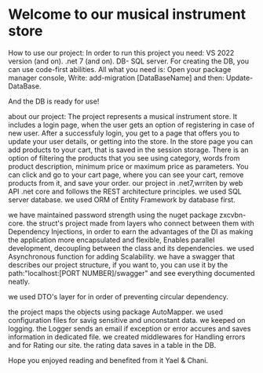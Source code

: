 # Welcome to our musical instrument store
How to use our project:
In order to run this project you need:
VS 2022 version (and on). 
.net 7 (and on).
DB- SQL server. 
For creating the DB, you can use code-first abilities. All what you need is: 
Open your package manager console, 
Write: 
add-migration [DataBaseName]
and then:
Update-DataBase. 

And the DB is ready for use!

about our project:
The project represents a musical instrument store. It includes a login page, when the user gets an option of registering in case of new user. After a successfuly login, you get to a page that offers you to update your user details, or getting into the store. In the store page you can add products to your cart, that is saved in the session storage. There is an option of filtering the products that you see using category, words from product description, minimum price or maximum price as parameters. You can click and go to your cart page, where you can see your cart, remove products from it, and save your order. 
our project in .net7,wrriten by web API .net core and follows the REST architecture principles.
we used SQL server database.
we used ORM of Entity Framework by database first.

we have maintained password strength using the nuget package zxcvbn-core.
the struct's project made from layers who connect between them with Dependency Injections, in order to earn  the advantages of the DI as making the application more encapsulated and flexible,
Enables parallel development, decoupling between the class and its dependencies.
we used Asynchronous function for adding Scalability.
we have a swagger that describes our project structure, if you want to, you can use it by the path:"localhost:[PORT NUMBER]/swagger" and see everything documented neatly.

we used DTO's layer for in order of preventing circular dependency.


the project maps the objects using package AutoMapper.
we used configuration files for savig sensitive and unconstant data.
we keeped on logging. the Logger sends  an email if exception or error accures and saves information in dedicated file.
we created middlewares for Handling errors and for Rating our site. the rating data saves in a table in the DB.



Hope you enjoyed reading and benefited from it
                         Yael & Chani.
